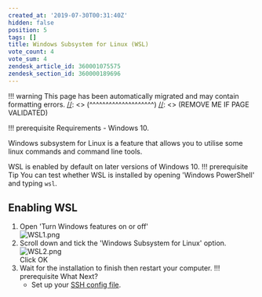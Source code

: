 ```yaml
---
created_at: '2019-07-30T00:31:40Z'
hidden: false
position: 5
tags: []
title: Windows Subsystem for Linux (WSL)
vote_count: 4
vote_sum: 4
zendesk_article_id: 360001075575
zendesk_section_id: 360000189696
---
```




[//]: <> (REMOVE ME IF PAGE VALIDATED)
[//]: <> (vvvvvvvvvvvvvvvvvvvv)
!!! warning
    This page has been automatically migrated and may contain formatting errors.
[//]: <> (^^^^^^^^^^^^^^^^^^^^)
[//]: <> (REMOVE ME IF PAGE VALIDATED)

!!! prerequisite Requirements
     -   Windows 10.

Windows subsystem for Linux is a feature that allows you to utilise some
linux commands and command line tools.

WSL is enabled by default on later versions of Windows 10.
!!! prerequisite Tip
     You can test whether WSL is installed by opening 'Windows PowerShell'
     and typing `wsl`.

## Enabling WSL

1.  Open 'Turn Windows features on or off'  
    ![WSL1.png](../../assets/images/Windows_Subsystem_for_Linux_WSL.png)
2.  Scroll down and tick the 'Windows Subsystem for Linux' option.  
    ![WSL2.png](../../assets/images/Windows_Subsystem_for_Linux_WSL_0.png)  
    Click OK
3.  Wait for the installation to finish then restart your computer.
!!! prerequisite What Next?
     -   Set up your [SSH config
         file](../../Scientific_Computing/Terminal_Setup/Standard_Terminal_Setup.md).